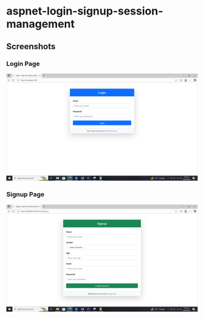 # aspnet-login-signup-session-management

## Screenshots

### Login Page
![Login Page](assets/images/login.png)

### Signup Page
![Signup Page](assets/images/signup.png)
